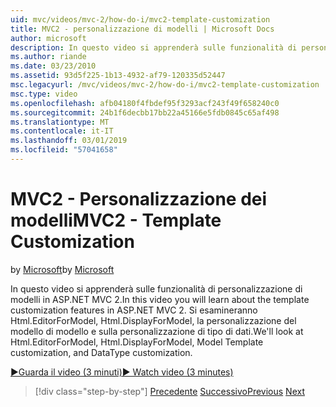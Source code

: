 ```yaml
---
uid: mvc/videos/mvc-2/how-do-i/mvc2-template-customization
title: MVC2 - personalizzazione di modelli | Microsoft Docs
author: microsoft
description: In questo video si apprenderà sulle funzionalità di personalizzazione di modelli in ASP.NET MVC 2. Si esamineranno Html.EditorForModel, Html.DisplayForModel, modello Templ...
ms.author: riande
ms.date: 03/23/2010
ms.assetid: 93d5f225-1b13-4932-af79-120335d52447
msc.legacyurl: /mvc/videos/mvc-2/how-do-i/mvc2-template-customization
msc.type: video
ms.openlocfilehash: afb04180f4fbdef95f3293acf243f49f658240c0
ms.sourcegitcommit: 24b1f6decbb17bb22a45166e5fdb0845c65af498
ms.translationtype: MT
ms.contentlocale: it-IT
ms.lasthandoff: 03/01/2019
ms.locfileid: "57041658"
---
```

<a name="mvc2---template-customization"></a><span data-ttu-id="4f211-104">MVC2 - Personalizzazione dei modelli</span><span class="sxs-lookup"><span data-stu-id="4f211-104">MVC2 - Template Customization</span></span>
====================
<span data-ttu-id="4f211-105">by [Microsoft](https://github.com/microsoft)</span><span class="sxs-lookup"><span data-stu-id="4f211-105">by [Microsoft](https://github.com/microsoft)</span></span>

<span data-ttu-id="4f211-106">In questo video si apprenderà sulle funzionalità di personalizzazione di modelli in ASP.NET MVC 2.</span><span class="sxs-lookup"><span data-stu-id="4f211-106">In this video you will learn about the template customization features in ASP.NET MVC 2.</span></span> <span data-ttu-id="4f211-107">Si esamineranno Html.EditorForModel, Html.DisplayForModel, la personalizzazione del modello di modello e sulla personalizzazione di tipo di dati.</span><span class="sxs-lookup"><span data-stu-id="4f211-107">We'll look at Html.EditorForModel, Html.DisplayForModel, Model Template customization, and DataType customization.</span></span>

[<span data-ttu-id="4f211-108">&#9654;Guarda il video (3 minuti)</span><span class="sxs-lookup"><span data-stu-id="4f211-108">&#9654; Watch video (3 minutes)</span></span>](https://channel9.msdn.com/Blogs/ASP-NET-Site-Videos/mvc2-template-customization)

> [!div class="step-by-step"]
> <span data-ttu-id="4f211-109">[Precedente](mvc2-model-validation.md)
> [Successivo](aspnet-mvc-2-areas.md)</span><span class="sxs-lookup"><span data-stu-id="4f211-109">[Previous](mvc2-model-validation.md)
[Next](aspnet-mvc-2-areas.md)</span></span>
